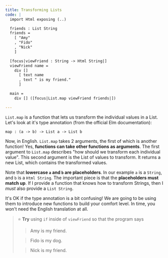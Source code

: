 ```yaml
---
title: Transforming Lists
code: |
  import Html exposing (..)

  friends : List String
  friends =
    [ "Amy"
    , "Fido"
    , "Nick"
    ]

  [focus|viewFriend : String -> Html String|]
  viewFriend name =
    div []
      [ text name
      , text " is my friend."
      ]

  main =
    div [] ([focus|List.map viewFriend friends|])

---
```


`List.map` is a function that lets us transform the individual values in a List.
Let's look at it's type annotation (from the official Elm documentation):

```
map : (a -> b) -> List a -> List b
```

Now, in English.
`List.map` takes 2 arguments, the first of which is another function!
Yes, **functions can take other functions as arguments**.
The first argument to `List.map` describes "how should we transform each individual value".
This second argument is the List of values to transform.
It returns a new List, which contains the transformed values.

Note that **lowercase `a` and `b` are placeholders**.
In our example `a` is a `String`, and `b` is a `Html String`.
The important piece is that the **placeholders must match up**.
If I provide a function that knows how to transform Strings,
then I _must_ also provide a `List String`.

It's OK if the type annotation is a bit confusing!
We are going to be using them to introduce new functions to build your comfort level.
In time, you won't need the English translation at all.

> ⭐️ **Try** using `if` inside of `viewFriend` so that the program says
> > Amy is my friend.
>
> > Fido is my dog.
>
> > Nick is my friend.
